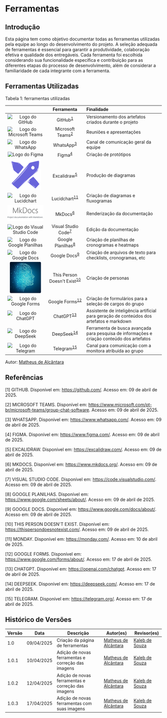 # Ferramentas

## Introdução

Esta página tem como objetivo documentar todas as ferramentas utilizadas pela equipe ao longo do desenvolvimento do projeto. A seleção adequada de ferramentas é essencial para garantir a produtividade, colaboração efetiva e qualidade dos entregáveis. Cada ferramenta foi escolhida considerando sua funcionalidade específica e contribuição para as diferentes etapas do processo de desenvolvimento, além de considerar a familiaridade de cada integrante com a ferramenta.

## Ferramentas Utilizadas

Tabela 1: ferramentas utilizadas

| | Ferramenta | Finalidade |
|:--:|:--:|:--|
| <img src="https://github.githubassets.com/images/modules/logos_page/GitHub-Mark.png" alt="Logo do GitHub" width="100px"> | GitHub<sup>[1](#ref1)</sup> | Versionamento dos artefatos criados durante o projeto |
| <img src="https://upload.wikimedia.org/wikipedia/commons/thumb/c/c9/Microsoft_Office_Teams_%282018%E2%80%93present%29.svg/120px-Microsoft_Office_Teams_%282018%E2%80%93present%29.svg.png" alt="Logo do Microsoft Teams" width="100px"> | Microsoft Teams<sup>[2](#ref2)</sup> | Reuniões e apresentações |
| <img src="https://upload.wikimedia.org/wikipedia/commons/thumb/6/6b/WhatsApp.svg/120px-WhatsApp.svg.png" alt="Logo do WhatsApp" width="100px"> | WhatsApp<sup>[3](#ref3)</sup> | Canal de comunicação geral da equipe |
| <img src="https://upload.wikimedia.org/wikipedia/commons/thumb/3/33/Figma-logo.svg/120px-Figma-logo.svg.png" alt="Logo do Figma" width="70px"> | Figma<sup>[4](#ref4)</sup> | Criação de protótipos |
| <img src="../assets/img/excalidraw.png" alt="Logo do Excalidraw" width="100px"> | Excalidraw<sup>[5](#ref5)</sup> | Produção de diagramas |
| <img src="../assets/img/lucidchart.png" alt="Logo do Lucidchart" width="100px"> | Lucidchart<sup>[11](#ref11)</sup> | Criação de diagramas e fluxogramas |
| <img src="../assets/img/mkdocs.png" alt="Logo do MkDocs" width="250px"> | MkDocs<sup>[6](#ref6)</sup> | Renderização da documentação |
| <img src="https://upload.wikimedia.org/wikipedia/commons/thumb/9/9a/Visual_Studio_Code_1.35_icon.svg/120px-Visual_Studio_Code_1.35_icon.svg.png" alt="Logo do Visual Studio Code" width="85px"> | Visual Studio Code<sup>[7](#ref7)</sup> | Edição da documentação |
| <img src="https://upload.wikimedia.org/wikipedia/commons/thumb/3/30/Google_Sheets_logo_%282014-2020%29.svg/120px-Google_Sheets_logo_%282014-2020%29.svg.png" alt="Logo do Google Planilhas" width="80px"> | Google Planilhas<sup>[8](#ref8)</sup> | Criação de planilhas de cronogramas e heatmaps |
| <img src="https://upload.wikimedia.org/wikipedia/commons/thumb/0/01/Google_Docs_logo_%282014-2020%29.svg/120px-Google_Docs_logo_%282014-2020%29.svg.png" alt="Logo do Google Docs" width="80px"> | Google Docs<sup>[9](#ref9)</sup> | Criação de arquivos de texto para checklists, cronogramas, etc |
| <img src="../assets/img/thispersondoesntexist.png" alt="Logo do This Person Doesn't Exist" width="100px"> | This Person Doesn't Exist<sup>[10](#ref10)</sup> | Criação de personas |
| <img src="https://upload.wikimedia.org/wikipedia/commons/c/c2/Google_Forms_logo_%282014-2020%29.svg" alt="Logo do Google Forms" width="80px"> | Google Forms<sup>[12](#ref12)</sup> | Criação de formulários para a seleção de cargos do grupo |
| <img src="https://upload.wikimedia.org/wikipedia/commons/thumb/0/04/ChatGPT_logo.svg/120px-ChatGPT_logo.svg.png" alt="Logo do ChatGPT" width="80px"> | ChatGPT<sup>[13](#ref13)</sup> | Assistente de inteligência artificial para geração de conteúdos dos artefatos e markdown |
| <img src="https://upload.wikimedia.org/wikipedia/commons/e/ec/DeepSeek_logo.svg" alt="Logo do DeepSeek" width="100px" height="100px"> | DeepSeek<sup>[14](#ref14)</sup> | Ferramenta de busca avançada para pesquisa de informações e criação conteúdo dos artefatos |
| <img src="https://upload.wikimedia.org/wikipedia/commons/thumb/8/82/Telegram_logo.svg/512px-Telegram_logo.svg.png" alt="Logo do Telegram" width="100px"> | Telegram<sup>[15](#ref15)</sup> | Canal para comunicação com a monitora atribuída ao grupo |


Autor: [Matheus de Alcântara](https://github.com/matheusdealcantara)

## Referências

<a id="ref1"></a>[1] GITHUB. Disponível em: <https://github.com/>. Acesso em: 09 de abril de 2025.

<a id="ref2"></a>[2] MICROSOFT TEAMS. Disponível em: <https://www.microsoft.com/pt-br/microsoft-teams/group-chat-software>. Acesso em: 09 de abril de 2025.

<a id="ref3"></a>[3] WHATSAPP. Disponível em: <https://www.whatsapp.com/>. Acesso em: 09 de abril de 2025.

<a id="ref4"></a>[4] FIGMA. Disponível em: <https://www.figma.com/>. Acesso em: 09 de abril de 2025.

<a id="ref5"></a>[5] EXCALIDRAW. Disponível em: <https://excalidraw.com/>. Acesso em: 09 de abril de 2025.

<a id="ref6"></a>[6] MKDOCS. Disponível em: <https://www.mkdocs.org/>. Acesso em: 09 de abril de 2025.

<a id="ref7"></a>[7] VISUAL STUDIO CODE. Disponível em: <https://code.visualstudio.com/>. Acesso em: 09 de abril de 2025.

<a id="ref8"></a>[8] GOOGLE PLANILHAS. Disponível em: <https://www.google.com/sheets/about/>. Acesso em: 09 de abril de 2025.

<a id="ref9"></a>[9] GOOGLE DOCS. Disponível em: <https://www.google.com/docs/about/>. Acesso em: 09 de abril de 2025.

<a id="ref10"></a>[10] THIS PERSON DOESN'T EXIST. Disponível em: <https://thispersondoesnotexist.com/>. Acesso em: 09 de abril de 2025.

<a id="ref11"></a>[11] MONDAY. Disponível em: <https://monday.com/>. Acesso em: 10 de abril de 2025.

<a id="ref12"></a>[12] GOOGLE FORMS. Disponível em: <https://www.google.com/forms/about/>. Acesso em: 17 de abril de 2025.

<a id="ref13"></a>[13] CHATGPT. Disponível em: <https://openai.com/chatgpt>. Acesso em: 17 de abril de 2025.

<a id="ref14"></a>[14] DEEPSEEK. Disponível em: <https://deepseek.com/>. Acesso em: 17 de abril de 2025.

<a id="ref15"></a>[15] TELEGRAM. Disponível em: <https://telegram.org/>. Acesso em: 17 de abril de 2025.

## Histórico de Versões

| Versão | Data | Descrição | Autor(es) | Revisor(es) |
|--------|------|-----------|-----------|-------------|
| 1.0 | 09/04/2025 | Criação da página de ferramentas | [Matheus de Alcântara](https://github.com/matheusdealcantara) | [Kaleb de Souza](https://github.com/kalebmacedo) | 
| 1.0.1 | 10/04/2025 | Adição de novas ferramentas e correção das imagens | [Matheus de Alcântara](https://github.com/matheusdealcantara) | [Kaleb de Souza](https://github.com/kalebmacedo) |
| 1.0.2 | 12/04/2025 | Adição de novas ferramentas e correção das imagens | [Matheus de Alcântara](https://github.com/matheusdealcantara) | [Kaleb de Souza](https://github.com/kalebmacedo) |
| 1.0.3 | 17/04/2025 | Adição de novas ferramentas com suas imagens | [Matheus de Alcântara](https://github.com/matheusdealcantara) | [Kaleb de Souza](https://github.com/kalebmacedo) |